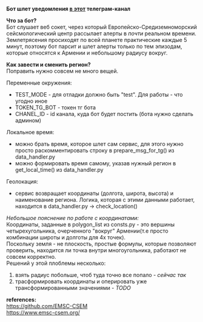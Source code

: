 **Бот шлет уведомления [в этот](https://t.me/arm_seismology_monitoring) телеграм-канал**  

**Что за бот?**  
Бот слушает веб сокет, через который Европейско-Средиземноморский сейсмологический центр рассылает алерты в *почти* реальном времени.   
Землетрясения просиходят по всей планете практические каждые 5 минут, поэтому бот парсит и шлет алерты только по тем эпизодам, которые относятся к Армении и небольшому радиусу вокруг.  

**Как завести и сменить регион?**  
Поправить нужно совсем не много вещей.  

Переменные окружения:  
* TEST_MODE - для отладки должно быть "test". Для работы - что угодно иное
* TOKEN_TG_BOT - токен тг бота
* CHANEL_ID - id канала, куда бот будет постить (бота нужно сделать админом)

Локальное время:  
* можно брать время, которое шлет сам сервис, для этого нужно просто раскомментировать строку в prepare_msg_for_tg() из data_handler.py  
* можно формировать время самому, указав нужный регион в get_local_time() из data_handler.py

Геолокация:  
* сервис возвращает координаты (долгота, широта, высота) и наименование региона. Логика, которая с этими данными работает, находится в data_handler.py -> check_location()  

*Небольшое пояснение по работе с координатами:*  
Координаты, заданные в polygon_list из consts.py  - это вершины четырехугольника, очерченного "вокруг" Армении(т.е просто комбинации широты и долготы для 4х точек).  
Поскольку земля - не плоскость, простые формулы, которые позволяют проверить, находится ли точка внутри многоугольника, работают не совсем корректно.   
Решений у этой плоблемы несколько:    
1. взять радиус побольше, чтоб туда точно все попало - *сейчас так*  
2. трасформировать координаты и оперировать уже трансформированными значениями - *TODO*  


**references:**  
https://github.com/EMSC-CSEM  
https://www.emsc-csem.org/  